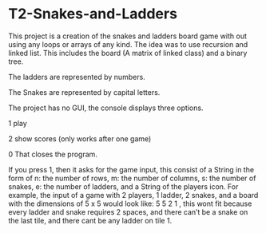 ﻿# T2-Snakes-and-Ladders
This project is a creation of the snakes and ladders board game with out using any loops or arrays of any kind. The idea was to use recursion and linked list. This includes the board (A matrix of linked class) and a binary tree. 

The ladders are represented by numbers.

The Snakes are represented by capital letters.

The project has no GUI, the console displays three options.

1 play

2 show scores (only works after one game)

0 That closes the program.

If you press 1, then it asks for the game input, this consist of a String in the form of n: the number of rows, m: the number of columns, s: the number of snakes, e: the number of ladders, and a String of the players icon. For example, the input of a game with 2 players, 1 ladder, 2 snakes, and a board with the dimensions of 5 x 5 would look like: 5 5 2 1 $%. Bear in mind that if you ask for a number of snakes and ladders that is bigger dan the dimensions of the board, the input won’t be accepted, for example: 5 5 7 6 %$, this wont fit because every ladder and snake requires 2 spaces, and there can’t be a snake on the last tile, and there cant be any ladder on tile 1.
